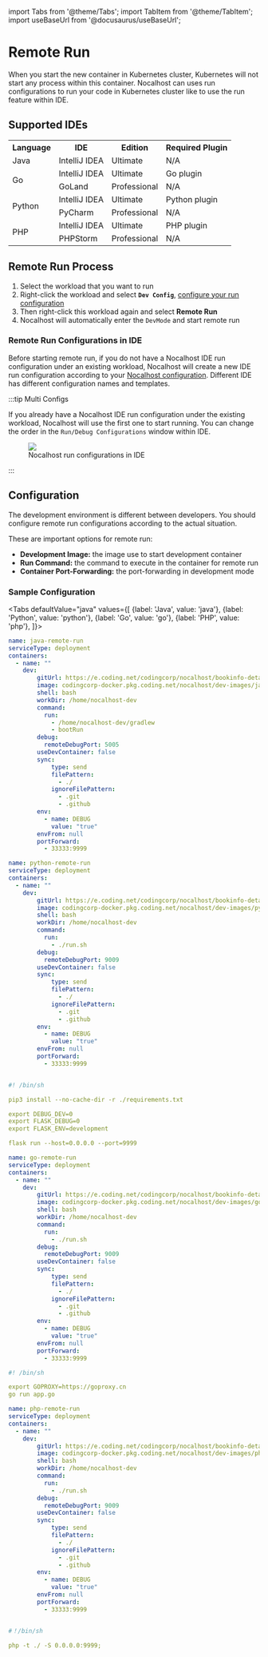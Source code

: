 import Tabs from '@theme/Tabs';
import TabItem from '@theme/TabItem';
import useBaseUrl from '@docusaurus/useBaseUrl';

# Remote Run

When you start the new container in Kubernetes cluster, Kubernetes will not start any process within this container. Nocalhost can uses run configurations to run your code in Kubernetes cluster like to use the run feature within IDE. 

## Supported IDEs

<table>
  <tbody>
    <tr>
      <th>Language</th>
      <th>IDE</th>
      <th>Edition</th>
      <th>Required Plugin</th>
    </tr>
    <tr>
      <td>Java</td>
      <td>IntelliJ IDEA</td>
      <td>Ultimate</td>
      <td>N/A</td>
    </tr>
    <tr>
      <td rowSpan="2">Go</td>
      <td>IntelliJ IDEA</td>
      <td>Ultimate</td>
      <td>Go plugin</td>
    </tr>
    <tr>
      <td>GoLand</td>
      <td>Professional</td>
      <td>N/A</td>
    </tr>
    <tr>
      <td rowSpan="2">Python</td>
      <td>IntelliJ IDEA</td>
      <td>Ultimate</td>
      <td>Python plugin</td>
    </tr>
    <tr>
      <td>PyCharm</td>
      <td>Professional</td>
      <td>N/A</td>
    </tr>
    <tr>
      <td rowSpan="2">PHP</td>
      <td>IntelliJ IDEA</td>
      <td>Ultimate</td>
      <td>PHP plugin</td>
    </tr>
    <tr>
      <td>PHPStorm</td>
      <td>Professional</td>
      <td>N/A</td>
    </tr>
  </tbody>
</table>



## Remote Run Process

1. Select the workload that you want to run
2. Right-click the workload and select **`Dev Config`**, [configure your run configuration](#configuration)
3. Then right-click this workload again and select **Remote Run**
4. Nocalhost will automatically enter the `DevMode` and start remote run

### Remote Run Configurations in IDE

Before starting remote run, if you do not have a Nocalhost IDE run configuration under an existing workload, Nocalhost will create a new IDE run configuration according to your [Nocalhost configuration](#configuration). Different IDE has different configuration names and templates.

:::tip Multi Configs

If you already have a Nocalhost IDE run configuration under the existing workload, Nocalhost will use the first one to start running. You can change the order in the `Run/Debug Configurations` window within IDE.

<figure className="img-frame">
  <img className="gif-img" src={useBaseUrl('/img/debug/debug-configs.png')} />
  <figcaption>Nocalhost run configurations in IDE</figcaption>
</figure>

:::

## Configuration

The development environment is different between developers. You should configure remote run configurations according to the actual situation.

These are important options for remote run:

- **Development Image:** the image use to start development container
- **Run Command:** the command to execute in the container for remote run
- **Container Port-Forwarding:** the port-forwarding in development mode

### Sample Configuration

<Tabs
  defaultValue="java"
  values={[
    {label: 'Java', value: 'java'},
    {label: 'Python', value: 'python'},
    {label: 'Go', value: 'go'},
    {label: 'PHP', value: 'php'},
  ]}>
<TabItem value="java">

```yaml {10,28} title="Nocalhost Configs"
name: java-remote-run
serviceType: deployment
containers:
  - name: ""
    dev:
        gitUrl: https://e.coding.net/codingcorp/nocalhost/bookinfo-details.git
        image: codingcorp-docker.pkg.coding.net/nocalhost/dev-images/java:latest
        shell: bash
        workDir: /home/nocalhost-dev
        command:
          run:
            - /home/nocalhost-dev/gradlew
            - bootRun
        debug:
          remoteDebugPort: 5005
        useDevContainer: false
        sync:
            type: send
            filePattern:
              - ./
            ignoreFilePattern:
              - .git
              - .github
        env:
          - name: DEBUG
            value: "true"
        envFrom: null
        portForward:
          - 33333:9999

```

</TabItem>
  
<TabItem value="python">

```yaml {10,27} title="Nocalhost Configs"
name: python-remote-run
serviceType: deployment
containers:
  - name: ""
    dev:
        gitUrl: https://e.coding.net/codingcorp/nocalhost/bookinfo-details.git
        image: codingcorp-docker.pkg.coding.net/nocalhost/dev-images/python:latest
        shell: bash
        workDir: /home/nocalhost-dev
        command:
          run:
            - ./run.sh
        debug:
          remoteDebugPort: 9009
        useDevContainer: false
        sync:
            type: send
            filePattern:
              - ./
            ignoreFilePattern:
              - .git
              - .github
        env:
          - name: DEBUG
            value: "true"
        envFrom: null
        portForward:
          - 33333:9999

```

```yaml title="run.sh"

#! /bin/sh

pip3 install --no-cache-dir -r ./requirements.txt

export DEBUG_DEV=0
export FLASK_DEBUG=0
export FLASK_ENV=development

flask run --host=0.0.0.0 --port=9999

```
</TabItem>
  
<TabItem value="go">

```yaml {10,27} title="Nocalhost Configs"
name: go-remote-run
serviceType: deployment
containers:
  - name: ""
    dev:
        gitUrl: https://e.coding.net/codingcorp/nocalhost/bookinfo-details.git
        image: codingcorp-docker.pkg.coding.net/nocalhost/dev-images/golang:latest
        shell: bash
        workDir: /home/nocalhost-dev
        command:
          run:
            - ./run.sh
        debug:
          remoteDebugPort: 9009
        useDevContainer: false
        sync:
            type: send
            filePattern:
              - ./
            ignoreFilePattern:
              - .git
              - .github
        env:
          - name: DEBUG
            value: "true"
        envFrom: null
        portForward:
          - 33333:9999

```

```yaml title="run.sh"
#! /bin/sh

export GOPROXY=https://goproxy.cn
go run app.go
```

</TabItem>
  
<TabItem value="php">

```yaml {10,27} title="Nocalhost Configs"
name: php-remote-run
serviceType: deployment
containers:
  - name: ""
    dev:
        gitUrl: https://e.coding.net/codingcorp/nocalhost/bookinfo-details.git
        image: codingcorp-docker.pkg.coding.net/nocalhost/dev-images/php:zsh
        shell: bash
        workDir: /home/nocalhost-dev
        command:
          run:
            - ./run.sh
        debug:
          remoteDebugPort: 9009
        useDevContainer: false
        sync:
            type: send
            filePattern:
              - ./
            ignoreFilePattern:
              - .git
              - .github
        env:
          - name: DEBUG
            value: "true"
        envFrom: null
        portForward:
          - 33333:9999

```

```yaml title="run.sh"

#！/bin/sh

php -t ./ -S 0.0.0.0:9999;

```

</TabItem>
</Tabs>